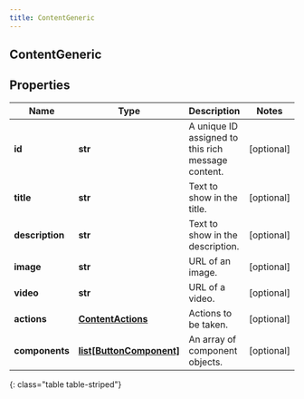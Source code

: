 ```yaml
---
title: ContentGeneric
---
```

## ContentGeneric

## Properties

|Name | Type | Description | Notes|
|------------ | ------------- | ------------- | -------------|
| **id** | **str** | A unique ID assigned to this rich message content. | [optional] |
| **title** | **str** | Text to show in the title. | [optional] |
| **description** | **str** | Text to show in the description. | [optional] |
| **image** | **str** | URL of an image. | [optional] |
| **video** | **str** | URL of a video. | [optional] |
| **actions** | [**ContentActions**](ContentActions.html) | Actions to be taken. | [optional] |
| **components** | [**list[ButtonComponent]**](ButtonComponent.html) | An array of component objects. | [optional] |
{: class="table table-striped"}


